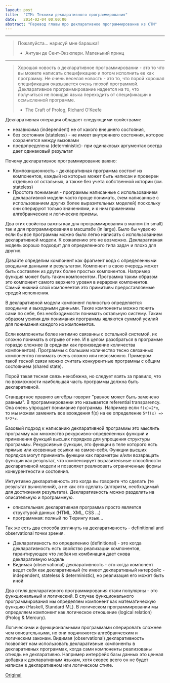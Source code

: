 ```yaml
---
layout: post
title:  "CTM: Техники декларативного программирования"
date:   2014-02-04 00:00:00
abstract: "Перевод главы про декларативное программирование из CTM"
---
```


---------------
> Пожалуйста... нарисуй мне барашка!
>
> - Антуан де Сент-Экзюпери. Маленький принц


---------------
> Хорошая новость о декларативноe программировании - это то что вы можете написать спецификацию
> и потом исполнить ее как программу. Не очень веселая новость - это то, что порой хорошая спецификация
> оказывается очень плохой программой. Декларативное программирование надеется на то, что получиться
> не покидая языка переходить от спецификации к осмысленной программе.
>
> - The Craft of Prolog, Richard O’Keefe

Декларативная операция обладает следующими свойствами:

* независима (independent) не от какого внешнего состояния,
* без состояния (stateless) - не имеет внутреннего состояния, которое сохраняется между вызовами
* предопределена (deterministic)- при одинаковых аргументах всегда дает одинаковый результат


Почему декларативное программирование важно:

* Композиционность - декларативная программа состоит из компонентов, каждый из которых может
быть написан и проверен отдельно от остальных, а также без учета собственной истории (см. stateless)
* Простота понимания - программы написанные с использованием декларативной модели часто проще понимать,
(чем написанные с использованием других более выразительных моделей) поскольку они оперируют только значениями,
и к ним применимы алгебраические и логические приемы.

Два этих свойства важны как для программирования в малом (in small) так и для программирования в масштабе (in large).
Было бы чудесно если бы все программы можно было легко написать с использованием декларативной модели.
К сожалению это не возможно. Декларативная модель хорошо подходит для определенного типа задач и плохо для других.

Давайте определим компонент как фрагмент кода с определенными входными данными и результатом. Компонент в
свою очередь может быть составлен из других более простых компонентов. Например функция может быть таким компонентом.
Программа таким образом это компонент самого верхнего уровня в иерархии компонентов. Самый нижний слой компонентов
это примитивы предоставляемые средой исполнения.

В декларативной модели компонент полностью определяется входными и выходными данными. Такие компоненты
можно понять сами по себе, без необходимости понимать остальную систему. Таким образом усилия
для понимания программы являются суммой усилий для понимания каждого из компонентов.


Если компоненты более интимно связанны с остальной системой, их сложно понимать
в отрыве от нее. И в целом разобраться в программе гораздо сложнее (в среднем как произведение количества компонентов).
Программы с большим количество тесно связанных компонентов понимать очень сложно или невозможно.
Примером такой тесной связи можно считать конкурентные программы с общим состоянием (shared state).

Порой такая тесная связь неизбежна, но следует взять за правило, что по возможности наибольшая
часть программы должна быть декларативной.

Стандартное правило алгебры говорит "равное может быть заменено равным". В программировании
это называется referential transparency. Она очень упрощает понимание программы. Например
если `f(x)=2*x`, то мы можем заменить все вхождения f(x) на ее определение `5*f(x) => 5*2*x`.

Базовый подход к написанию декларативной программы это мыслить программу как множество рекурсивно-определенных
функций и применения функций высших порядков для упрощения структуры программы.
Рекурсивные функции, это функции в теле которого есть прямые или косвенные ссылки на самое-себя. Функции высших
порядков могут принимать функции как параметры и/или возвращать функции как результат,
что компенсирует выразительные способности декларативной модели и позволяет реализовать
ограниченные формы конкурентности и состояния.

Интуитивно декларативность это когда вы говорите что сделать (те результат вычислений), а не как это сделать
(алгоритм, необходимый для достижения результата). Декларативность можно разделить на описательную и программную.

* описательная: декларативная программа просто является структурой данных (HTML, XML, CSS ...)
* программная: полный по Тюрингу язык...

Так же есть два способа взглянуть на декларативность - definitional and observational точки зрения.

* Декларативность по определению (definitional) - это когда декларативность есть свойство реализации компонентов, гарантирующее что
любая их комбинация дает снова декларативную модель
* Видимая (observational) декларативность - это когда компонент ведет себя как декларативный (те имеет декларативный интерфейс - independent, stateless & deterministic),
но реализация его может быть иной


Два стиля декларативного программирования стали популярны - это функциональный и логический. В случае функционального
программирования мы определяем компонент как математическую функцию (Haskell, Standard ML). В логическом программировании
мы определяем компонент как логическое отношение (logical relation) (Prolog & Mercury).

Логическими и функциональными программами оперировать сложнее чем описательными, но они подчиняются алгебраическим и логическим
законам. Видимая (observational) декларативность позволяет нам использовать декларативные компоненты в декларативных программах,
когда сами компоненты реализованы отнюдь не декларативно. Например интерфейс базы данных это ценная добавка к декларативным языкам,
хотя скорее всего он не будет написан в декларативном или логическом стиле.

[Original](http://www.amazon.com/Concepts-Techniques-Models-Computer-Programming/dp/0262220695)
